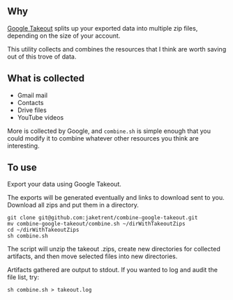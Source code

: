 
## Why

[Google Takeout](https://support.google.com/accounts/answer/3024190?hl=en) splits up your exported data into multiple zip files, depending on the size of your account.

This utility collects and combines the resources that I think are worth saving out of this trove of data.

## What is collected

- Gmail mail
- Contacts
- Drive files
- YouTube videos

More is collected by Google, and `combine.sh` is simple enough that you could modify it to combine whatever other resources you think are interesting.

## To use

Export your data using Google Takeout.

The exports will be generated eventually and links to download sent to you.  Download all zips and put them in a directory.

```
git clone git@github.com:jaketrent/combine-google-takeout.git
mv combine-google-takeout/combine.sh ~/dirWithTakeoutZips
cd ~/dirWithTakeoutZips
sh combine.sh
```

The script will unzip the takeout .zips, create new directories for collected artifacts, and then move selected files into new directories.

Artifacts gathered are output to stdout.  If you wanted to log and audit the file list, try:

```
sh combine.sh > takeout.log
```
